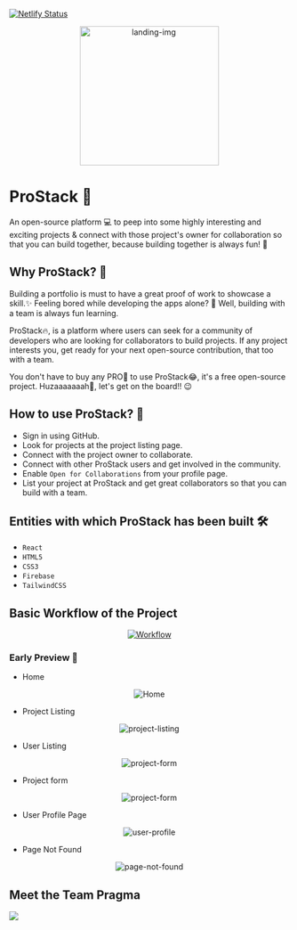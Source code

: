 [![Netlify Status](https://api.netlify.com/api/v1/badges/b1a5468e-723b-4926-8bb5-0e4a702c163e/deploy-status)](https://app.netlify.com/sites/streflix/deploys)

<p align="center">
  <img src="https://i.ibb.co/JQy9b2B/prostack-landing-img.png" title="landing-img" height=250 width=250/>
</p>


# ProStack :bookmark_tabs:

An open-source platform :computer: to peep into some highly interesting and exciting projects & connect with those project's owner for collaboration so that you can build together, because building together is always fun! 🥳 

## Why ProStack? 🤔

Building a portfolio is must to have a great proof of work to showcase a skill.✨ Feeling bored while developing the apps alone? 🥱 Well, building with a team is always fun learning.

ProStack🔥, is a platform where users can seek for a community of developers who are looking for collaborators to build projects. If any project interests you, get ready for your next open-source contribution, that too with a team.

You don't have to buy any PRO:star2: to use ProStack:joy:, it's a free open-source project. Huzaaaaaaah🥳, let's get on the board!! :wink:

## How to use ProStack? 🤔

- Sign in using GitHub.
- Look for projects at the project listing page.
- Connect with the project owner to collaborate.
- Connect with other ProStack users and get involved in the community.
- Enable `Open for Collaborations` from your profile page.
- List your project at ProStack and get great collaborators so that you can build with a team.


## Entities with which ProStack has been built 🛠️
- `React`
- `HTML5` 
- `CSS3`
- `Firebase`
- `TailwindCSS`

## Basic Workflow of the Project
<a href="https://excalidraw.com/#json=IKE-IYPipJUJKJPWTxct_,Lr4p2t93_uDXYzSDA083lw">
  <p align="center">
  <img src="https://i.ibb.co/jZ0CXZr/screely-1652064170883.png" title="Workflow"/>
  </p>
</a>


### Early Preview :star2:

- Home 
<p align="center">
  <img src="https://i.ibb.co/jVhr0wM/screely-home.png" title="Home"/>
</p>

- Project Listing 
<p align="center">
  <img src="https://i.ibb.co/4fY8s7f/screely-project-list.png" title="project-listing"/>
</p>

- User Listing
<p align="center">
  <img src="https://i.ibb.co/Gs3QMzp/screely-user-list.png" title="project-form"/>
</p>

- Project form
<p align="center">
  <img src="https://i.ibb.co/F33c7m7/screely-project-form.png" title="project-form"/>
</p>

- User Profile Page
<p align="center">
  <img src="https://i.ibb.co/xMX2x88/screely-1652063969541.png" title="user-profile"/>
</p>

- Page Not Found
<p align="center">
  <img src="https://i.ibb.co/bBL0tgz/screely-1652063800026.png" title="page-not-found"/>
</p>


## Meet the Team Pragma
<a href="https://github.com/parthpandyappp/Prostack/graphs/contributors">
  <img src="https://contrib.rocks/image?repo=parthpandyappp/Prostack" />
</a>
